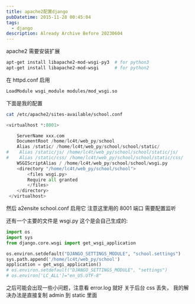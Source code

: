```yaml
---
title: apache2配置django
pubDatetime: 2015-11-28 00:45:04
tags:
  - django
description: Already Archive Before 20230604
---
```


apache2 需要安装扩展

```bash
apt-get install libapache2-mod-wsgi-py3  # for python3
apt-get install libapache2-mod-wsgi      # for python2
```

在 httpd.conf 启用

```bash
LoadModule wsgi_module modules/mod_wsgi.so
```

下面是我的配置

```bash
cat /etc/apache2/sites-available/school.conf
```

```python
<virtualhost *:8001>

    ServerName xxx.com
    DocumentRoot /home/lc4t/web_py/school
    Alias /static/ /home/lc4t/web_py/school/school/static/
#    Alias /static/js/ /home/lc4t/web_py/school/school/static/js/
#    Alias /static/css/ /home/lc4t/web_py/school/school/static/css/
    WSGIScriptAlias / /home/lc4t/web_py/school/school/wsgi.py
    <directory "/home/lc4t/web_py/school/school">
        <files wsgi.py>
        Require all granted
        </files>
    </directory>
 </virtualhost>
```

然后 a2ensite school.conf 启用它
注意这里用的 8001 端口 需要配置监听

还有一个主要的文件是 wsgi.py
这个是会自己生成的:

```python
import os
import sys
from django.core.wsgi import get_wsgi_application

os.environ.setdefault("DJANGO_SETTINGS_MODULE", "school.settings")
sys.path.append('/home/lc4t/web_py/school')
application = get_wsgi_application()
# os.environ.setdefault("DJANGO_SETTINGS_MODULE", "settings")
# os.environ['LC_ALL']="en_US.UTF-8"
```

之后可能会出现一些小问题，注意看 error.log 就好
关于后台 css 丢失， 我的解决办法是直接复制 admin 到 static 里面
